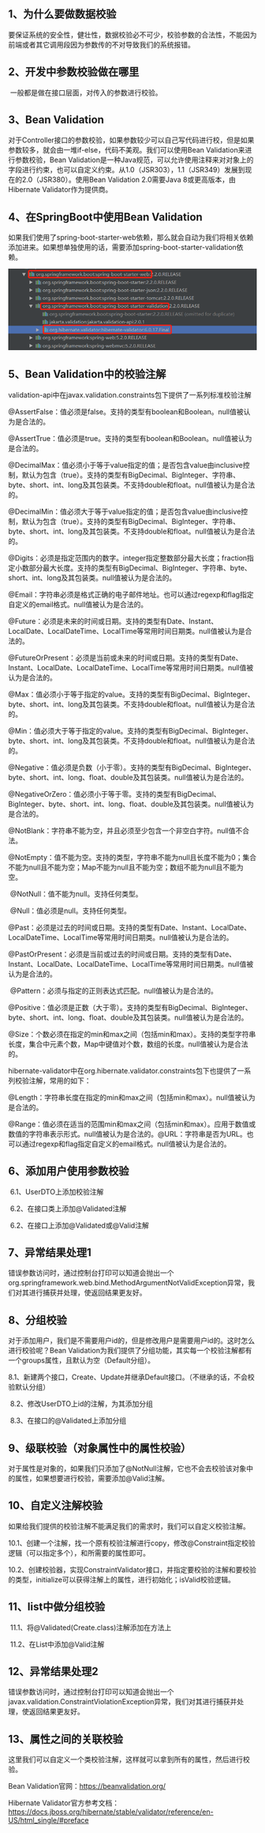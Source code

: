 ## 1、为什么要做数据校验

​		要保证系统的安全性，健壮性，数据校验必不可少，校验参数的合法性，不能因为前端或者其它调用段因为参数传的不对导致我们的系统报错。

## 2、开发中参数校验做在哪里

​		一般都是做在接口层面，对传入的参数进行校验。

## 3、Bean Validation

​		对于Controller接口的参数校验，如果参数较少可以自己写代码进行校，但是如果参数较多，就会由一堆if-else，代码不美观。我们可以使用Bean Validation来进行参数校验，Bean Validation是一种Java规范，可以允许使用注释来对对象上的字段进行约束，也可以自定义约束。从1.0（JSR303），1.1（JSR349）发展到现在的2.0（JSR380）。使用Bean Validation 2.0需要Java 8或更高版本，由Hibernate Validator作为提供商。

## 4、在SpringBoot中使用Bean Validation

​		如果我们使用了spring-boot-starter-web依赖，那么就会自动为我们将相关依赖添加进来。如果想单独使用的话，需要添加spring-boot-starter-validation依赖。

![1](./image/springboot-validator.png)

## 5、Bean Validation中的校验注解

validation-api中在javax.validation.constraints包下提供了一系列标准校验注解

​		@AssertFalse：值必须是false。支持的类型有boolean和Boolean。null值被认为是合法的。

​		@AssertTrue：值必须是true。支持的类型有boolean和Boolean。null值被认为是合法的。

​		@DecimalMax：值必须小于等于value指定的值；是否包含value由inclusive控制，默认为包含（true）。支持的类型有BigDecimal、BigInteger、字符串、byte、short、int、long及其包装类。不支持double和float。null值被认为是合法的。

​		@DecimalMin：值必须大于等于value指定的值；是否包含value由inclusive控制，默认为包含（true）。支持的类型有BigDecimal、BigInteger、字符串、byte、short、int、long及其包装类。不支持double和float。null值被认为是合法的。

​		@Digits：必须是指定范围内的数字。integer指定整数部分最大长度；fraction指定小数部分最大长度。支持的类型有BigDecimal、BigInteger、字符串、byte、short、int、long及其包装类。null值被认为是合法的。

​		@Email：字符串必须是格式正确的电子邮件地址。也可以通过regexp和flag指定自定义的email格式。null值被认为是合法的。

​		@Future：必须是未来的时间或日期。支持的类型有Date、Instant、LocalDate、LocalDateTime、LocalTime等常用时间日期类。null值被认为是合法的。

​		@FutureOrPresent：必须是当前或未来的时间或日期。支持的类型有Date、Instant、LocalDate、LocalDateTime、LocalTime等常用时间日期类。null值被认为是合法的。

​		@Max：值必须小于等于指定的value。支持的类型有BigDecimal、BigInteger、byte、short、int、long及其包装类。不支持double和float。null值被认为是合法的。

​		@Min：值必须大于等于指定的value。支持的类型有BigDecimal、BigInteger、byte、short、int、long及其包装类。不支持double和float。null值被认为是合法的。

​		@Negative：值必须是负数（小于零）。支持的类型有BigDecimal、BigInteger、byte、short、int、long、float、double及其包装类。null值被认为是合法的。

​		@NegativeOrZero：值必须小于等于零。支持的类型有BigDecimal、BigInteger、byte、short、int、long、float、double及其包装类。null值被认为是合法的。

​		@NotBlank：字符串不能为空，并且必须至少包含一个非空白字符。null值不合法。

​		@NotEmpty：值不能为空。支持的类型，字符串不能为null且长度不能为0；集合不能为null且不能为空；Map不能为null且不能为空；数组不能为null且不能为空。

​		@NotNull：值不能为null。支持任何类型。

​		@Null：值必须是null。支持任何类型。

​		@Past：必须是过去的时间或日期。支持的类型有Date、Instant、LocalDate、LocalDateTime、LocalTime等常用时间日期类。null值被认为是合法的。

​			@PastOrPresent：必须是当前或过去的时间或日期。支持的类型有Date、Instant、LocalDate、LocalDateTime、LocalTime等常用时间日期类。null值被认为是合法的。

​		@Pattern：必须与指定的正则表达式匹配。null值被认为是合法的。

​		@Positive：值必须是正数（大于零）。支持的类型有BigDecimal、BigInteger、byte、short、int、long、float、double及其包装类。null值被认为是合法的。

​		@Size：个数必须在指定的min和max之间（包括min和max）。支持的类型字符串长度，集合中元素个数，Map中键值对个数，数组的长度。null值被认为是合法的。



hibernate-validator中在org.hibernate.validator.constraints包下也提供了一系列校验注解，常用的如下：

​		@Length：字符串长度在指定的min和max之间（包括min和max）。null值被认为是合法的。

​		@Range：值必须在适当的范围min和max之间（包括min和max）。应用于数值或数值的字符串表示形式。null值被认为是合法的。
​		@URL：字符串是否为URL。也可以通过regexp和flag指定自定义的email格式。null值被认为是合法的。

## 6、添加用户使用参数校验

​		6.1、UserDTO上添加校验注解

​		6.2、在接口类上添加@Validated注解

​		6.2、在接口上添加@Validated或@Valid注解

## 7、异常结果处理1

​		错误参数访问时，通过控制台打印可以知道会抛出一个org.springframework.web.bind.MethodArgumentNotValidException异常，我们对其进行捕获并处理，使返回结果更友好。

## 8、分组校验

​		对于添加用户，我们是不需要用户id的，但是修改用户是需要用户id的。这时怎么进行校验呢？Bean Validation为我们提供了分组功能，其实每一个校验注解都有一个groups属性，且默认为空（Default分组）。

​	8.1、新建两个接口，Create、Update并继承Default接口。（不继承的话，不会校验默认分组）

​	8.2、修改UserDTO上id的注解，为其添加分组

​	8.3、在接口的@Validated上添加分组

## 9、级联校验（对象属性中的属性校验）

​		对于属性是对象的，如果我们只添加了@NotNull注解，它也不会去校验该对象中的属性，如果想要进行校验，需要添加@Valid注解。

## 10、自定义注解校验

​		如果给我们提供的校验注解不能满足我们的需求时，我们可以自定义校验注解。

​		10.1、创建一个注解，找一个原有校验注解进行copy，修改@Constraint指定校验逻辑（可以指定多个），和所需要的属性即可。

​		10.2、创建校验器，实现ConstraintValidator接口，并指定要校验的注解和要校验的类型，initialize可以获得注解上的属性，进行初始化；isValid校验逻辑。

## 11、list中做分组校验

​		11.1、将@Validated(Create.class)注解添加在方法上

​		11.2、在List中添加@Valid注解

## 12、异常结果处理2

​		错误参数访问时，通过控制台打印可以知道会抛出一个javax.validation.ConstraintViolationException异常，我们对其进行捕获并处理，使返回结果更友好。

## 13、属性之间的关联校验

​		这里我们可以自定义一个类校验注解，这样就可以拿到所有的属性，然后进行校验。



Bean Validation官网：<https://beanvalidation.org/>

Hibernate Validator官方参考文档：<https://docs.jboss.org/hibernate/stable/validator/reference/en-US/html_single/#preface>

